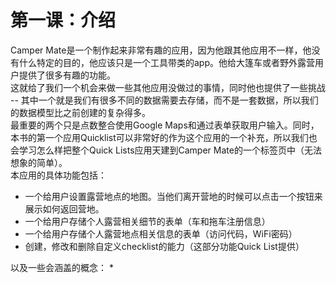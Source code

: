# 第一课：介绍
  
Camper Mate是一个制作起来非常有趣的应用，因为他跟其他应用不一样，他没有什么特定的目的，他应该只是一个工具带类的app。他给大篷车或者野外露营用户提供了很多有趣的功能。  
这就给了我们一个机会来做一些其他应用没做过的事情，同时他也提供了一些挑战 -- 其中一个就是我们有很多不同的数据需要去存储，而不是一套数据，所以我们的数据模型比之前创建的复杂得多。  
最重要的两个只是点数整合使用Google Maps和通过表单获取用户输入。同时，本书的第一个应用Quicklist可以非常好的作为这个应用的一个补充，所以我们也会学习怎么样把整个Quick Lists应用天建到Camper Mate的一个标签页中（无法想象的简单）。  
本应用的具体功能包括：
* 一个给用户设置露营地点的地图。当他们离开营地的时候可以点击一个按钮来展示如何返回营地。
* 一个给用户存储个人露营相关细节的表单（车和拖车注册信息）
* 一个给用户存储个人露营地点相关信息的表单（访问代码，WiFi密码）
* 创建，修改和删除自定义checklist的能力（这部分功能Quick List提供）
  
以及一些会涵盖的概念：
* 